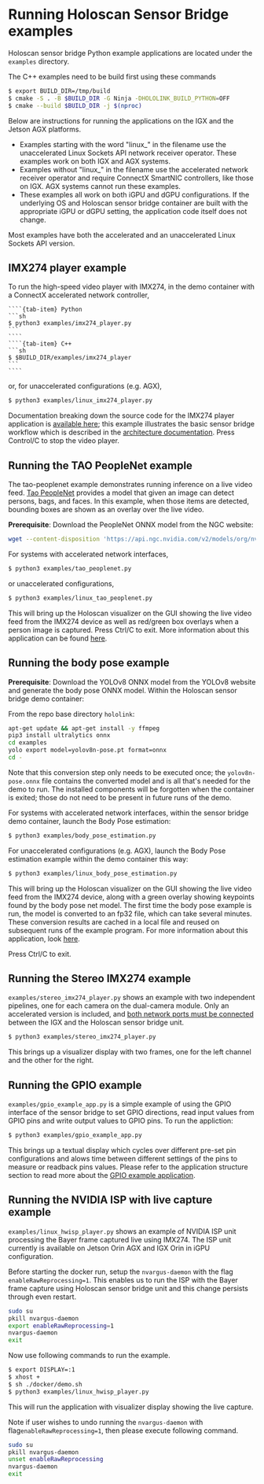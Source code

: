 # Running Holoscan Sensor Bridge examples

Holoscan sensor bridge Python example applications are located under the `examples`
directory.

The C++ examples need to be build first using these commands

```sh
$ export BUILD_DIR=/tmp/build
$ cmake -S . -B $BUILD_DIR -G Ninja -DHOLOLINK_BUILD_PYTHON=OFF
$ cmake --build $BUILD_DIR -j $(nproc)
```

Below are instructions for running the applications on the IGX and the Jetson AGX
platforms.

- Examples starting with the word "linux\_" in the filename use the unaccelerated Linux
  Sockets API network receiver operator. These examples work on both IGX and AGX
  systems.
- Examples without "linux\_" in the filename use the accelerated network receiver
  operator and require ConnectX SmartNIC controllers, like those on IGX. AGX systems
  cannot run these examples.
- These examples all work on both iGPU and dGPU configurations. If the underlying OS and
  Holoscan sensor bridge container are built with the appropriate iGPU or dGPU setting,
  the application code itself does not change.

Most examples have both the accelerated and an unaccelerated Linux Sockets API version.

## IMX274 player example

To run the high-speed video player with IMX274, in the demo container with a ConnectX
accelerated network controller,

`````{tab-set}
````{tab-item} Python
```sh
$ python3 examples/imx274_player.py
```
````
````{tab-item} C++
```sh
$ $BUILD_DIR/examples/imx274_player
```
````
`````

or, for unaccelerated configurations (e.g. AGX),

```sh
$ python3 examples/linux_imx274_player.py
```

Documentation breaking down the source code for the IMX274 player application is
[available here](applications.md#imx274_player); this example illustrates the basic
sensor bridge workflow which is described in the
[architecture documentation](architecture.md). Press Control/C to stop the video player.

## Running the TAO PeopleNet example

The tao-peoplenet example demonstrates running inference on a live video feed.
[Tao PeopleNet](https://docs.nvidia.com/tao/tao-toolkit/text/model_zoo/cv_models/peoplenet.html)
provides a model that given an image can detect persons, bags, and faces. In this
example, when those items are detected, bounding boxes are shown as an overlay over the
live video.

**Prerequisite**: Download the PeopleNet ONNX model from the NGC website:

```sh
wget --content-disposition 'https://api.ngc.nvidia.com/v2/models/org/nvidia/team/tao/peoplenet/pruned_quantized_decrypted_v2.3.3/files?redirect=true&path=resnet34_peoplenet_int8.onnx' -O examples/resnet34_peoplenet_int8.onnx
```

For systems with accelerated network interfaces,

```sh
$ python3 examples/tao_peoplenet.py
```

or unaccelerated configurations,

```sh
$ python3 examples/linux_tao_peoplenet.py
```

This will bring up the Holoscan visualizer on the GUI showing the live video feed from
the IMX274 device as well as red/green box overlays when a person image is captured.
Press Ctrl/C to exit. More information about this application can be found
[here](applications.md#tao_peoplenet).

## Running the body pose example

**Prerequisite**: Download the YOLOv8 ONNX model from the YOLOv8 website and generate
the body pose ONNX model. Within the Holoscan sensor bridge demo container:

From the repo base directory `hololink`:

```sh
apt-get update && apt-get install -y ffmpeg
pip3 install ultralytics onnx
cd examples
yolo export model=yolov8n-pose.pt format=onnx
cd -
```

Note that this conversion step only needs to be executed once; the `yolov8n-pose.onnx`
file contains the converted model and is all that's needed for the demo to run. The
installed components will be forgotten when the container is exited; those do not need
to be present in future runs of the demo.

For systems with accelerated network interfaces, within the sensor bridge demo
container, launch the Body Pose estimation:

```sh
$ python3 examples/body_pose_estimation.py
```

For unaccelerated configurations (e.g. AGX), launch the Body Pose estimation example
within the demo container this way:

```sh
$ python3 examples/linux_body_pose_estimation.py
```

This will bring up the Holoscan visualizer on the GUI showing the live video feed from
the IMX274 device, along with a green overlay showing keypoints found by the body pose
net model. The first time the body pose example is run, the model is converted to an
fp32 file, which can take several minutes. These conversion results are cached in a
local file and reused on subsequent runs of the example program. For more information
about this application, look [here](applications.md#body_pose_estimation).

Press Ctrl/C to exit.

## Running the Stereo IMX274 example

`examples/stereo_imx274_player.py` shows an example with two independent pipelines, one
for each camera on the dual-camera module. Only an accelerated version is included, and
[both network ports must be connected](sensor_bridge_hardware_setup.md#connecting-holoscan-sensor-bridge-to-the-host)
between the IGX and the Holoscan sensor bridge unit.

```sh
$ python3 examples/stereo_imx274_player.py
```

This brings up a visualizer display with two frames, one for the left channel and the
other for the right.

## Running the GPIO example

`examples/gpio_example_app.py` is a simple example of using the GPIO interface of the
sensor bridge to set GPIO directions, read input values from GPIO pins and write output
values to GPIO pins. To run the appliction:

```sh
$ python3 examples/gpio_example_app.py
```

This brings up a textual display which cycles over different pre-set pin configurations
and alows time between different settings of the pins to measure or readback pins
values. Please refer to the application structure section to read more about the
[GPIO example application](applications.md#gpio-example-application).

## Running the NVIDIA ISP with live capture example

`examples/linux_hwisp_player.py` shows an example of NVIDIA ISP unit processing the
Bayer frame captured live using IMX274. The ISP unit currently is available on Jetson
Orin AGX and IGX Orin in iGPU configuration.

Before starting the docker run, setup the `nvargus-daemon` with the flag
`enableRawReprocessing=1`. This enables us to run the ISP with the Bayer frame capture
using Holoscan sensor bridge unit and this change persists through even restart.

```sh
sudo su
pkill nvargus-daemon
export enableRawReprocessing=1
nvargus-daemon
exit
```

Now use following commands to run the example.

```sh
$ export DISPLAY=:1
$ xhost +
$ sh ./docker/demo.sh
$ python3 examples/linux_hwisp_player.py
```

This will run the application with visualizer display showing the live capture.

Note if user wishes to undo running the `nvargus-daemon` with
flag`enableRawReprocessing=1`, then please execute following command.

```sh
sudo su
pkill nvargus-daemon
unset enableRawReprocessing
nvargus-daemon
exit
```

